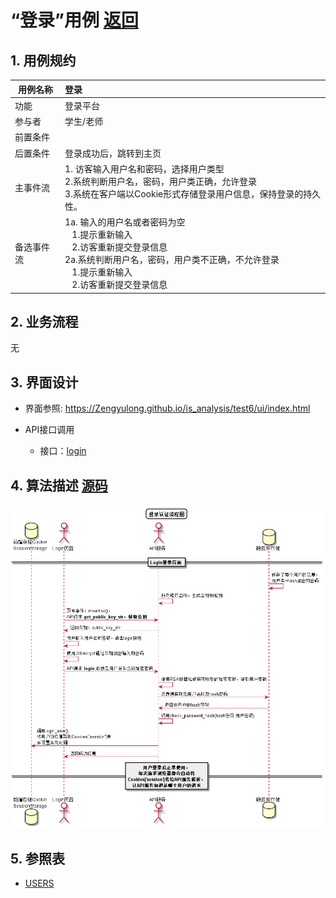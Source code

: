 # “登录”用例 [返回](../../README.md)

## 1. 用例规约

|用例名称|登录|
|-------|:-------------|
|功能|登录平台|
|参与者|学生/老师|
|前置条件| |
|后置条件|登录成功后，跳转到主页|
|主事件流| 1. 访客输入用户名和密码，选择用户类型<br/>2.系统判断用户名，密码，用户类正确，允许登录<br/>3.系统在客户端以Cookie形式存储登录用户信息，保持登录的持久性。|
|备选事件流|1a. 输入的用户名或者密码为空 <br/>&nbsp;&nbsp; 1.提示重新输入 <br/> &nbsp;&nbsp; 2.访客重新提交登录信息 <br/>2a.系统判断用户名，密码，用户类不正确，不允许登录 <br/>&nbsp;&nbsp; 1.提示重新输入 <br/> &nbsp;&nbsp; 2.访客重新提交登录信息 |

## 2. 业务流程
无

## 3. 界面设计
- 界面参照: https://Zengyulong.github.io/is_analysis/test6/ui/index.html

- API接口调用
    - 接口：[login](../接口1/login.md)

## 4. 算法描述 [源码](../流程图/登录.puml)
![登录](../images/流程图/登录1.png)
    
## 5. 参照表

- [USERS](../数据库设计/数据库设计.md/#USERS)